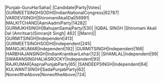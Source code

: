  
|Punjab-GuruHarSahai|
|Candidate|Party|Votes|
|GURMEETSINGHSODHI|IndianNationalCongress|62787|
|VARDEVSINGH|ShiromaniAkaliDal|56991|
|MALKITCHAND|AamAadmiParty|14282|
|GURMUKHSINGH|BahujanSamajParty|530|
|IQBAL SINGH             |Shiromani Akali Dal (Amritsar)(Simranjit Singh|  462|
||Mann)||
|GURMITSINGH|Independent|413|
|GURMEETSINGHSODHI|Independent|245|
|MANOJKUMAR|Independent|192|
|GURMITSINGH|Independent|166|
|HARBHAJANSINGH|IndianKrantikariLehar|123|
|SHAMLAL|Independent|99|
|SWARANSINGHALIASROCKY|Independent|93|
|RAJKUMAR|AapnaPunjabParty|65|
|SANDEEPSINGH|Independent|64|
|KULWANTSINGH|SadaPunjabParty|62|
|NoneoftheAbove|NoneoftheAbove|724|
